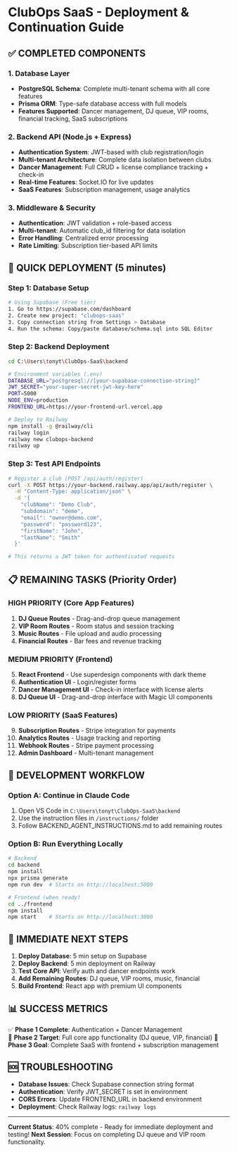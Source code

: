 # ClubOps SaaS - Deployment & Continuation Guide

## ✅ COMPLETED COMPONENTS

### 1. Database Layer
- **PostgreSQL Schema**: Complete multi-tenant schema with all core features
- **Prisma ORM**: Type-safe database access with full models
- **Features Supported**: Dancer management, DJ queue, VIP rooms, financial tracking, SaaS subscriptions

### 2. Backend API (Node.js + Express)
- **Authentication System**: JWT-based with club registration/login  
- **Multi-tenant Architecture**: Complete data isolation between clubs
- **Dancer Management**: Full CRUD + license compliance tracking + check-in
- **Real-time Features**: Socket.IO for live updates
- **SaaS Features**: Subscription management, usage analytics

### 3. Middleware & Security
- **Authentication**: JWT validation + role-based access
- **Multi-tenant**: Automatic club_id filtering for data isolation  
- **Error Handling**: Centralized error processing
- **Rate Limiting**: Subscription tier-based API limits

## 🚀 QUICK DEPLOYMENT (5 minutes)

### Step 1: Database Setup
```bash
# Using Supabase (Free tier)
1. Go to https://supabase.com/dashboard
2. Create new project: "clubops-saas"
3. Copy connection string from Settings > Database
4. Run the schema: Copy/paste database/schema.sql into SQL Editor
```

### Step 2: Backend Deployment  
```bash
cd C:\Users\tonyt\ClubOps-SaaS\backend

# Environment variables (.env)
DATABASE_URL="postgresql://[your-supabase-connection-string]"
JWT_SECRET="your-super-secret-jwt-key-here"
PORT=5000
NODE_ENV=production
FRONTEND_URL=https://your-frontend-url.vercel.app

# Deploy to Railway
npm install -g @railway/cli
railway login  
railway new clubops-backend
railway up
```

### Step 3: Test API Endpoints
```bash
# Register a club (POST /api/auth/register)
curl -X POST https://your-backend.railway.app/api/auth/register \
  -H "Content-Type: application/json" \
  -d '{
    "clubName": "Demo Club",
    "subdomain": "demo",
    "email": "owner@demo.com", 
    "password": "password123",
    "firstName": "John",
    "lastName": "Smith"
  }'

# This returns a JWT token for authenticated requests
```

## 📋 REMAINING TASKS (Priority Order)

### HIGH PRIORITY (Core App Features)
1. **DJ Queue Routes** - Drag-and-drop queue management  
2. **VIP Room Routes** - Room status and session tracking
3. **Music Routes** - File upload and audio processing
4. **Financial Routes** - Bar fees and revenue tracking

### MEDIUM PRIORITY (Frontend)  
5. **React Frontend** - Use superdesign components with dark theme
6. **Authentication UI** - Login/register forms
7. **Dancer Management UI** - Check-in interface with license alerts
8. **DJ Queue UI** - Drag-and-drop interface with Magic UI components

### LOW PRIORITY (SaaS Features)
9. **Subscription Routes** - Stripe integration for payments
10. **Analytics Routes** - Usage tracking and reporting
11. **Webhook Routes** - Stripe payment processing
12. **Admin Dashboard** - Multi-tenant management

## 🔧 DEVELOPMENT WORKFLOW

### Option A: Continue in Claude Code
1. Open VS Code in `C:\Users\tonyt\ClubOps-SaaS\backend`
2. Use the instruction files in `/instructions/` folder
3. Follow BACKEND_AGENT_INSTRUCTIONS.md to add remaining routes

### Option B: Run Everything Locally
```bash
# Backend
cd backend
npm install
npx prisma generate
npm run dev  # Starts on http://localhost:5000

# Frontend (when ready)
cd ../frontend  
npm install
npm start    # Starts on http://localhost:3000
```

## 🎯 IMMEDIATE NEXT STEPS

1. **Deploy Database**: 5 min setup on Supabase
2. **Deploy Backend**: 5 min deployment on Railway  
3. **Test Core API**: Verify auth and dancer endpoints work
4. **Add Remaining Routes**: DJ queue, VIP rooms, music, financial
5. **Build Frontend**: React app with premium UI components

## 📊 SUCCESS METRICS

✅ **Phase 1 Complete**: Authentication + Dancer Management  
🔄 **Phase 2 Target**: Full core app functionality (DJ queue, VIP, financial)
🎯 **Phase 3 Goal**: Complete SaaS with frontend + subscription management

## 🆘 TROUBLESHOOTING

- **Database Issues**: Check Supabase connection string format
- **Authentication**: Verify JWT_SECRET is set in environment
- **CORS Errors**: Update FRONTEND_URL in backend environment
- **Deployment**: Check Railway logs: `railway logs`

---

**Current Status**: 40% complete - Ready for immediate deployment and testing!
**Next Session**: Focus on completing DJ queue and VIP room functionality.
